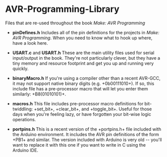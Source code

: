 AVR-Programming-Library
=======================

Files that are re-used throughout the book *Make: AVR Programming*

* **pinDefines.h**
	Includes all of the pin definitions for the projects in *Make: AVR Programming*.  When you
	need to know what to hook up where, have a look here.

* **USART.c** and **USART.h**
	These are the main utility files used for serial input/output in the book.  They're not
	particularly clever, but they have a tiny memory and resource footprint and get you
	up and running very quickly.

* **binaryMacro.h**
	If you're using a compiler other than a recent AVR-GCC, it may not support
	native binary digits (e.g. +0b00111010+).  If so, this include file has a pre-processor
	macro that will let you enter them similarly: +B8(01010101)+.  

* **macros.h**
	This file includes pre-processor macro definitions for bit-twiddling: 
	+set_bit+, +clear_bit+, and +toggle_bit+.  Useful for those days when you're feeling
	lazy, or have forgotten your bit-wise logic operations.

* **portpins.h**
	This is a recent version of the +portpins.h+ file included with the Arduino environment.
	It includes the AVR pin definitions of the form +PB1+ and similar.  The version included
	with Arduino is very old -- you'll want to replace it with this one if you want to write
	in C using the Arduino IDE.

